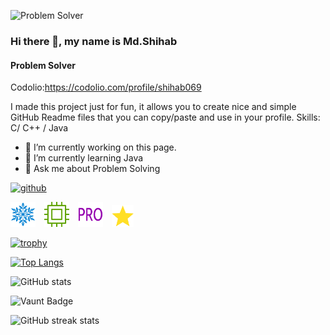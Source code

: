 ![Problem Solver](https://scontent.fdac138-2.fna.fbcdn.net/v/t39.30808-6/481916331_644859104895820_7004922634938287142_n.png?_nc_cat=102&ccb=1-7&_nc_sid=cc71e4&_nc_eui2=AeF9jMSq_AXLenP5IMONWWWiARwOjXv-3jUBHA6Ne_7eNRnaTAMhYXpuvrl9GTvFi1TcAGoLeK8MO5qIz8E3vSt0&_nc_ohc=1j5ndT4M7FAQ7kNvgF4Fupu&_nc_oc=AdjCn9GO9S_rk1MYc2NhsfT7YaP3OB_NIBQ312t45Y7XGSSi7z15U0UtxlYVGfWtogo&_nc_zt=23&_nc_ht=scontent.fdac138-2.fna&_nc_gid=A4wZEdZUvPsejOmNR0ok9yv&oh=00_AYGiEHbOMaUECW0xTqysqCcRHYguZUfC_-h7uZgqlJ-xsA&oe=67D33604)

### Hi there 👋, my name is Md.Shihab
#### Problem Solver

Codolio:https://codolio.com/profile/shihab069

I made this project just for fun, it allows you to create nice and simple GitHub Readme files that you can copy/paste and use in your profile.
Skills: C/ C++ / Java

- 🔭 I’m currently working on this page. 
- 🌱 I’m currently learning Java 
- 💬 Ask me about Problem Solving 


[<img src='https://cdn.jsdelivr.net/npm/simple-icons@3.0.1/icons/github.svg' alt='github' height='40'>](https://github.com/Shihab1315)  

<a href='https://archiveprogram.github.com/'><img src='https://raw.githubusercontent.com/acervenky/animated-github-badges/master/assets/acbadge.gif' width='40' height='40'></a> <a href='https://docs.github.com/en/developers'><img src='https://raw.githubusercontent.com/acervenky/animated-github-badges/master/assets/devbadge.gif' width='40' height='40'></a> <a href='https://github.com/pricing'><img src='https://raw.githubusercontent.com/acervenky/animated-github-badges/master/assets/pro.gif' width='40' height='40'></a> <a href='https://stars.github.com/'><img src='https://raw.githubusercontent.com/acervenky/animated-github-badges/master/assets/starbadge.gif' width='35' height='35'></a> 

[![trophy](https://github-profile-trophy.vercel.app/?username=Shihab1315)](https://github.com/ryo-ma/github-profile-trophy)

[![Top Langs](https://github-readme-stats.vercel.app/api/top-langs/?username=Shihab1315)](https://github.com/anuraghazra/github-readme-stats)

![GitHub stats](https://github-readme-stats.vercel.app/api?username=Shihab1315&show_icons=true)  

![Vaunt Badge](https://api.vaunt.dev/v1/github/entities/Shihab1315/contributions?format=svg&private=false)  

![GitHub streak stats](https://streak-stats.demolab.com/?user=Shihab1315)  


